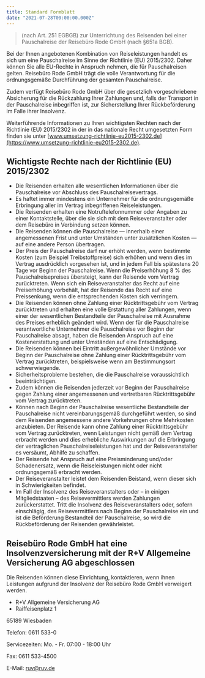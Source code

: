 ```yaml
---
title: Standard Formblatt
date: "2021-07-28T00:00:00.000Z"
---
```


> (nach Art. 251 EGBGB) zur Unterrichtung des Reisenden bei einer Pauschalreise der Reisebüro Rode GmbH (nach §651a BGB).

Bei der Ihnen angebotenen Kombination von Reiseleistungen handelt es sich um eine Pauschalreise im Sinne der Richtlinie (EU) 2015/2302. Daher können Sie alle EU-Rechte in Anspruch nehmen, die für Pauschalreisen gelten. Reisebüro Rode GmbH trägt die volle Verantwortung für die ordnungsgemäße Durchführung der gesamten Pauschalreise.

Zudem verfügt Reisebüro Rode GmbH über die gesetzlich vorgeschriebene Absicherung für die Rückzahlung Ihrer Zahlungen und, falls der Transport in der Pauschalreise inbegriffen ist, zur Sicherstellung Ihrer Rückbeförderung im Falle ihrer Insolvenz.

Weiterführende Informationen zu Ihren wichtigsten Rechten nach der Richtlinie (EU) 2015/2302 in der in das nationale Recht umgesetzten Form finden sie unter [www.umsetzung-richtlinie-eu2015-2302.de](https://www.umsetzung-richtlinie-eu2015-2302.de).

## Wichtigste Rechte nach der Richtlinie (EU) 2015/2302

- Die Reisenden erhalten alle wesentlichen Informationen über die Pauschalreise vor Abschluss des Pauschalreisevertrags.
- Es haftet immer mindestens ein Unternehmer für die ordnungsgemäße Erbringung aller im Vertrag inbegriffenen Reiseleistungen.
- Die Reisenden erhalten eine Notruftelefonnummer oder Angaben zu einer Kontaktstelle, über die sie sich mit dem Reiseveranstalter oder dem Reisebüro in Verbindung setzen können.
- Die Reisenden können die Pauschalreise — innerhalb einer angemessenen Frist und unter Umständen unter zusätzlichen Kosten — auf eine andere Person übertragen.
- Der Preis der Pauschalreise darf nur erhöht werden, wenn bestimmte Kosten (zum Beispiel Treibstoffpreise) sich erhöhen und wenn dies im Vertrag ausdrücklich vorgesehen ist, und in jedem Fall bis spätestens 20 Tage vor Beginn der Pauschalreise. Wenn die Preiserhöhung 8 % des Pauschalreisepreises übersteigt, kann der Reisende vom Vertrag zurücktreten. Wenn sich ein Reiseveranstalter das Recht auf eine Preiserhöhung vorbehält, hat der Reisende das Recht auf eine Preissenkung, wenn die entsprechenden Kosten sich verringern.
- Die Reisenden können ohne Zahlung einer Rücktrittsgebühr vom Vertrag zurücktreten und erhalten eine volle Erstattung aller Zahlungen, wenn einer der wesentlichen Bestandteile der Pauschalreise mit Ausnahme des Preises erheblich geändert wird. Wenn der für die Pauschalreise verantwortliche Unternehmer die Pauschalreise vor Beginn der Pauschalreise absagt, haben die Reisenden Anspruch auf eine Kostenerstattung und unter Umständen auf eine Entschädigung.
- Die Reisenden können bei Eintritt außergewöhnlicher Umstände vor Beginn der Pauschalreise ohne Zahlung einer Rücktrittsgebühr vom Vertrag zurücktreten, beispielsweise wenn am Bestimmungsort schwerwiegende.
- Sicherheitsprobleme bestehen, die die Pauschalreise voraussichtlich beeinträchtigen.
- Zudem können die Reisenden jederzeit vor Beginn der Pauschalreise gegen Zahlung einer angemessenen und vertretbaren Rücktrittsgebühr vom Vertrag zurücktreten.
- Können nach Beginn der Pauschalreise wesentliche Bestandteile der Pauschalreise nicht vereinbarungsgemäß durchgeführt werden, so sind dem Reisenden angemessene andere Vorkehrungen ohne Mehrkosten anzubieten. Der Reisende kann ohne Zahlung einer Rücktrittsgebühr vom Vertrag zurücktreten, wenn Leistungen nicht gemäß dem Vertrag erbracht werden und dies erhebliche Auswirkungen auf die Erbringung der vertraglichen Pauschalreiseleistungen hat und der Reiseveranstalter es versäumt, Abhilfe zu schaffen.
- Der Reisende hat Anspruch auf eine Preisminderung und/oder Schadenersatz, wenn die Reiseleistungen nicht oder nicht ordnungsgemäß erbracht werden.
- Der Reiseveranstalter leistet dem Reisenden Beistand, wenn dieser sich in Schwierigkeiten befindet.
- Im Fall der Insolvenz des Reiseveranstalters oder – in einigen Mitgliedstaaten – des Reisevermittlers werden Zahlungen zurückerstattet. Tritt die Insolvenz des Reiseveranstalters oder, sofern einschlägig, des Reisevermittlers nach Beginn der Pauschalreise ein und ist die Beförderung Bestandteil der Pauschalreise, so wird die Rückbeförderung der Reisenden gewährleistet.

## Reisebüro Rode GmbH hat eine Insolvenzversicherung mit der R+V Allgemeine Versicherung AG abgeschlossen

Die Reisenden können diese Einrichtung, kontaktieren, wenn ihnen Leistungen aufgrund der Insolvenz der Reisebüro Rode GmbH verweigert werden.

- R+V Allgemeine Versicherung AG
- Raiffeisenplatz 1

65189 Wiesbaden

Telefon: 0611 533-0

Servicezeiten: Mo. - Fr. 07:00 - 18:00 Uhr

Fax: 0611 533-4500

E-Mail: [ruv@ruv.de](mailto:ruv@ruv.de)
